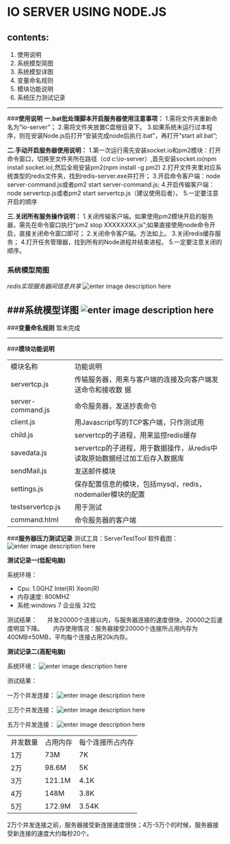 IO SERVER USING NODE.JS
===================

**contents:**
-------------
 1. 使用说明
 2. 系统模型简图
 3. 系统模型详图
 4. 变量命名规则
 5. 模块功能说明
 6. 系统压力测试记录


----------
###**使用说明**
 **一.bat批处理脚本开启服务器使用注意事项：**
 1.需将文件夹重新命名为“io-server”；
 2.需将文件夹放置C盘根目录下。
 3.如果系统未运行过本程序，则在安装Node.js后打开“安装完成node后执行.bat”，再打开“start all.bat”;
 
 
 **二.手动开启服务器使用说明：**
 1.第一次运行需先安装socket.io和pm2模块：打开命令窗口，切换至文件夹所在路径（cd c:\io-server）,首先安装socket.io(npm install socket.io),然后全局安装pm2(npm install -g pm2)
 2.打开文件夹里对应系统类型的redis文件夹，找到redis-server.exe并打开；
 3.开启命令客户端：node server-command.js或者pm2 start server-command.js;
 4.开启传输客户端：node servertcp.js或者pm2 start servertcp.js（建议使用后者）。
 5.一定要注意开启的顺序
 
 
 **三.关闭所有服务操作说明：**
 1.关闭传输客户端。如果使用pm2模块开启的服务器，需先在命令窗口执行“pm2 stop XXXXXXXX.js”;如果直接使用node命令开启，直接关闭命令窗口即可；
 2.关闭命令客户端。方法如上。
 3.关闭redis缓存服务；
 4.打开任务管理器，找到所有的Node进程并结束进程。
 5.一定要注意关闭的顺序。

### **系统模型简图**

*redis实现服务器间信息共享*
![enter image description here](http://chuantu.biz/t2/11/1438744468x-1566638895.png)

###**系统模型详图**
![enter image description here](http://chuantu.biz/t2/11/1438743158x-1566638895.png)
----------
###**变量命名规则**
暂未完成

----------
###**模块功能说明**
<div>
      <table class="table table-bordered">
<tr>
     <td>模块名称</td>
     <td>功能说明</td>
</tr>
     <td>servertcp.js</td>
     <td>传输服务器，用来与客户端的连接及向客户端发送命令和接收数      据</td>
 </tr>
 <tr>
     <td>server-command.js</td>
     <td>命令服务器，发送抄表命令</td>
 </tr>
<tr>
     <td>client.js</td>
     <td>用Javascript写的TCP客户端，只作测试用</td>
 </tr>
 <tr>
     <td>child.js</td>
     <td>servertcp的子进程，用来监控redis缓存</td>
 </tr>
 <tr>
     <td>savedata.js</td>
     <td>servertcp的子进程，用于数据操作，从redis中读取原始数据经过加工后存入数据库</td>
 </tr>
 <tr>
     <td>sendMail.js</td>
     <td>发送邮件模块</td>
 </tr>
 <tr>
     <td>settings.js</td>
     <td>保存配置信息的模块，包括mysql，redis，nodemailer模块的配置</td>
 </tr>
 <tr>
     <td>testservertcp.js</td>
     <td>用于测试</td>
 </tr>
 <tr>
     <td>command.html</td>
     <td>命令服务器的客户端</td>
 </tr>
 </table>
</div>




###**服务器压力测试记录**
测试工具：ServerTestTool
软件截图：![enter image description here](http://chuantu.biz/t2/11/1438745733x-1566638176.png)

**测试记录一(低配电脑)**

系统环境：
 - Cpu: 1.0GHZ Intel(R) Xeon(R) 
 - 内存速度: 800MHZ
 - 系统:windows 7 企业版 32位

测试结果：
   &nbsp;&nbsp;&nbsp;&nbsp;&nbsp;并发20000个连接以内，与服务器连接的速度很快，20000之后速度明显下降。
   &nbsp;&nbsp;&nbsp;&nbsp;&nbsp;内存使用情况：服务器接受20000个连接所占用内存为400MB±50MB，平均每个连接占用20k内存。

**测试记录二(高配电脑)**

系统环境：
![enter image description here](http://chuantu.biz/t2/11/1438746090x-1566638176.png)

测试结果：

一万个并发连接：
![enter image description here](http://chuantu.biz/t2/11/1438746212x-1566638176.png)

三万个并发连接：
![enter image description here](http://chuantu.biz/t2/11/1438746249x-1566638176.png)

五万个并发连接：
![enter image description here](http://chuantu.biz/t2/11/1438746285x-1566638176.png)
<table class="table table-bordered table-striped" >
   <tr>
      <td>并发数量</td>
      <td>占用内存</td>
      <td>每个连接所占内存</td>
   </tr>
   <tr>
      <td>1万</td>
      <td>73M</td>
      <td>7K</td>
   </tr>
  <tr>
      <td>2万</td>
      <td>98.6M</td>
      <td>5K</td>
   </tr>
   <tr>
      <td>3万</td>
      <td>121.1M</td>
      <td>4.1K</td>
   </tr>
   <tr>
      <td>4万</td>
      <td>148M</td>
      <td>3.8K</td>
   </tr>
   <tr>
      <td>5万</td>
      <td>172.9M</td>
      <td>3.54K</td>
   </tr>
</table>
2万个并发连接之前，服务器接受新连接速度很快；4万-5万个的时候，服务器接受新连接的速度大约每秒20个。